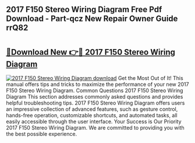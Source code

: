 ## 2017 F150 Stereo Wiring Diagram Free Pdf Download - Part-qcz New Repair Owner Guide rrQ82

# <h2><a href="http://dfh68f.blite.top/?on=2017+F150+Stereo+Wiring+Diagram">🔗Download New 👉🔴 2017 F150 Stereo Wiring Diagram</a></h2>

[![2017 F150 Stereo Wiring Diagram download](https://i.imgur.com/lujVjoI.png)](http://dfh68f.blite.top/?on=2017+F150+Stereo+Wiring+Diagram)
Get the Most Out of It! This manual offers tips and tricks to maximize the performance of your new 2017 F150 Stereo Wiring Diagram. Common Questions 2017 F150 Stereo Wiring Diagram This section addresses commonly asked questions and provides helpful troubleshooting tips. 2017 F150 Stereo Wiring Diagram offers users an impressive collection of advanced features, such as gesture control, hands-free operation, customizable shortcuts, and automated tasks, all easily accessible through the user interface. Your Success is Our Priority 2017 F150 Stereo Wiring Diagram. We are committed to providing you with the best possible experience.
